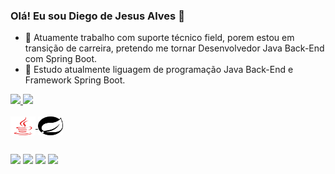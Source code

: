 ### Olá! Eu sou Diego de Jesus Alves 👋

- 🔭 Atuamente trabalho com suporte técnico field, porem estou em transição de carreira, pretendo me tornar Desenvolvedor Java Back-End com Spring Boot.
- 🌱 Estudo atualmente liguagem de programação Java Back-End e Framework Spring Boot.
<div>
  <a href="https://github.com/Djalves424">
  <img height="150em" src="https://github-readme-stats-eight-theta.vercel.app/api?username=Djalves424&show_icons=true&theme=tokyonight&include_all_commits=true&count_private=true"/>
  <img height="150em" src="https://github-readme-stats-eight-theta.vercel.app/api/top-langs/?username=Djalves424&layout=compact&langs_count=8&theme=tokyonight"/>
<div>
  
  <div style="display: inline_block"><br>
  <img align="center" alt="Diego-Java" height="30" width="40" src="https://raw.githubusercontent.com/devicons/devicon/master/icons/java/java-plain.svg">
  <img align="center" alt="Diego-Spring" height="30" width="40" src="https://raw.githubusercontent.com/devicons/devicon/master/icons/spring/spring-plain.svg">
</div>
  
  ##
  
  <div> 
  <a href="https://instagram.com/diego.jalves.1" target="_blank"><img src="https://img.shields.io/badge/-Instagram-%23E4405F?style=for-the-badge&logo=instagram&logoColor=white" target="_blank"></a>
 <a href="https://discord.gg/Diego Alves#8669" target="_blank"><img src="https://img.shields.io/badge/Discord-7289DA?style=for-the-badge&logo=discord&logoColor=white" target="_blank"></a> 
  <a href = "mailto:djalves424@gmail.com"><img src="https://img.shields.io/badge/-Gmail-%23333?style=for-the-badge&logo=gmail&logoColor=white" target="_blank"></a>
  <a href="https://www.linkedin.com/in/diego-de-jesus-alves-474513119/" target="_blank"><img src="https://img.shields.io/badge/-LinkedIn-%230077B5?style=for-the-badge&logo=linkedin&logoColor=white" target="_blank"></a> 
  
</div>
